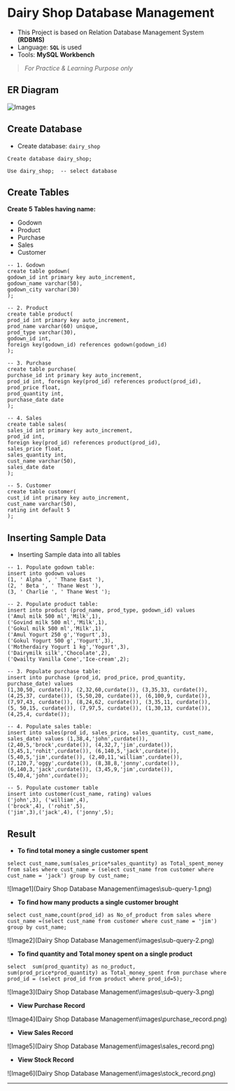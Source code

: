 # Dairy Shop Database Management
- This Project is based on Relation Database Management System **(RDBMS)**
- Language: **`SQL`** is used
- Tools: **MySQL Workbench**
> *For Practice & Learning Purpose only*

## ER Diagram
![Images](https://github.com/iamrahulkumar052/database-project/blob/main/Dairy%20Shop%20Database%20Management/images/er_diagram.png)

## Create Database
- Create database: `dairy_shop`

```
Create database dairy_shop;

Use dairy_shop;  -- select database
```

## Create Tables
**Create 5 Tables having name:**
- Godown
- Product
- Purchase
- Sales
- Customer
```
-- 1. Godown
create table godown(
godown_id int primary key auto_increment,
godown_name varchar(50),
godown_city varchar(30) 
);

-- 2. Product
create table product(
prod_id int primary key auto_increment,
prod_name varchar(60) unique,
prod_type varchar(30),
godown_id int, 
foreign key(godown_id) references godown(godown_id)
);

-- 3. Purchase
create table purchase(
purchase_id int primary key auto_increment,
prod_id int, foreign key(prod_id) references product(prod_id),
prod_price float,
prod_quantity int,
purchase_date date 
);

-- 4. Sales
create table sales(
sales_id int primary key auto_increment,
prod_id int,
foreign key(prod_id) references product(prod_id),
sales_price float, 
sales_quantity int,
cust_name varchar(50),
sales_date date
);

-- 5. Customer
create table customer(
cust_id int primary key auto_increment,
cust_name varchar(50),
rating int default 5
);
```

## Inserting Sample Data

- Inserting Sample data into all tables
```
-- 1. Populate godown table:
insert into godown values
(1, ' Alpha ', ' Thane East '),
(2, ' Beta ', ' Thane West '),
(3, ' Charlie ', ' Thane West ');

-- 2. Populate product table:
insert into product (prod_name, prod_type, godown_id) values
('Amul milk 500 ml','Milk',1),
('Govind milk 500 ml','Milk',1),
('Gokul milk 500 ml','Milk',1),
('Amul Yogurt 250 g','Yogurt',3),
('Gokul Yogurt 500 g','Yogurt',3),
('Motherdairy Yogurt 1 kg','Yogurt',3),
('Dairymilk silk','Chocolate',2),
('Qwailty Vanilla Cone','Ice-cream',2);

-- 3. Populate purchase table:
insert into purchase (prod_id, prod_price, prod_quantity, purchase_date) values
(1,30,50, curdate()), (2,32,60,curdate()), (3,35,33, curdate()),
(4,25,37, curdate()), (5,50,20, curdate()), (6,100,9, curdate()),
(7,97,43, curdate()), (8,24,62, curdate()), (3,35,11, curdate()),
(5, 50,15, curdate()), (7,97,5, curdate()), (1,30,13, curdate()),
(4,25,4, curdate());

-- 4. Populate sales table:
insert into sales(prod_id, sales_price, sales_quantity, cust_name, sales_date) values (1,38,4,'john',curdate()),
(2,40,5,'brock',curdate()), (4,32,7,'jim',curdate()), 
(3,45,1,'rohit',curdate()), (6,140,5,'jack',curdate()), 
(5,40,5,'jim',curdate()), (2,40,11,'william',curdate()), 
(7,120,7,'oggy',curdate()), (8,38,8,'jonny',curdate()), 
(6,140,3,'jack',curdate()), (3,45,9,'jim',curdate()), (5,40,4,'john',curdate());

-- 5. Populate customer table
insert into customer(cust_name, rating) values
('john',3), ('william',4),
('brock',4), ('rohit',5),
('jim',3),('jack',4), ('jonny',5);
```

## Result
- **To find total money a single customer spent**
```
select cust_name,sum(sales_price*sales_quantity) as Total_spent_money from sales where cust_name = (select cust_name from customer where cust_name = 'jack') group by cust_name;
```
![Image1](Dairy Shop Database Management\images\sub-query-1.png)

- **To find how many products a single customer brought**
```
select cust_name,count(prod_id) as No_of_product from sales where cust_name =(select cust_name from customer where cust_name = 'jim') group by cust_name;
```
![Image2](Dairy Shop Database Management\images\sub-query-2.png)

- **To find quantity and Total money spent on a single product**
```
select  sum(prod_quantity) as no_product, sum(prod_price*prod_quantity) as Total_money_spent from purchase where prod_id = (select prod_id from product where prod_id=5);
```
![Image3](Dairy Shop Database Management\images\sub-query-3.png)

- **View Purchase Record**

![Image4](Dairy Shop Database Management\images\purchase_record.png)

- **View Sales Record**

![Image5](Dairy Shop Database Management\images\sales_record.png)

- **View Stock Record**

![Image6](Dairy Shop Database Management\images\stock_record.png)

-----


